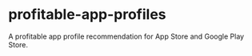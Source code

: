 # profitable-app-profiles
A profitable app profile recommendation for App Store and Google Play Store.
